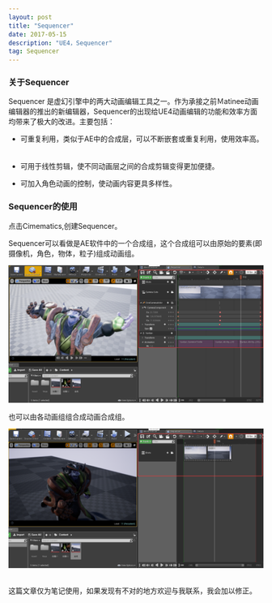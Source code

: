 ```yaml
---
layout: post
title: "Sequencer"
date: 2017-05-15
description: "UE4，Sequencer"
tag: Sequencer
---       
```

### 关于Sequencer

Sequencer 是虚幻引擎中的两大动画编辑工具之一。作为承接之前Ｍatinee动画编辑器的推出的新编辑器，Sequencer的出现给UE4动画编辑的功能和效率方面均带来了极大的改进。主要包括：

* 可重复利用，类似于AE中的合成层，可以不断嵌套或重复利用，使用效率高。
　　
* 可用于线性剪辑，使不同动画层之间的合成剪辑变得更加便捷。         

* 可加入角色动画的控制，使动画内容更具多样性。


### Sequencer的使用

点击Cimematics,创建Sequencer。

Sequencer可以看做是AE软件中的一个合成组，这个合成组可以由原始的要素(即摄像机，角色，物体，粒子)组成动画组。

![](images/Pic/Sequencer/Sequencer01.png)



也可以由各动画组组合成动画合成组。

![](images/Pic/Sequencer/Sequencer02.png)









<br>
这篇文章仅为笔记使用，如果发现有不对的地方欢迎与我联系，我会加以修正。
